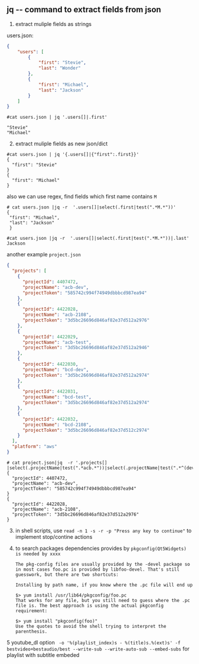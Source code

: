 jq -- command to extract fields from json
---

1. extract muliple fields as strings

users.json:
```json
{
    "users": [
        {
            "first": "Stevie",
            "last": "Wonder"
        },
        {
            "first": "Michael",
            "last": "Jackson"
        }
    ]
}
```

```shell
#cat users.json | jq '.users[]|.first'

"Stevie"
"Michael"
```


2. extract muliple fields as new json/dict
```shell
#cat users.json | jq '{.users[]|{"first":.first}}'
{
  "first": "Stevie"
}
{
  "first": "Michael"
}
```
 also we can use regex, find fields which first name contains `M`
 ```shell
 # cat users.json |jq -r  '.users[]|select(.first|test(".*M.*"))'
 {
  "first": "Michael",
  "last": "Jackson"
  }

 #cat users.json |jq -r  '.users[]|select(.first|test(".*M.*"))|.last'
 Jackson
 ```
  another example `project.json`
  ```json
  {
    "projects": [
      {
        "projectId": 4407472,
        "projectName": "acb-dev",
        "projectToken": "585742c994f74949dbbbcd987ea94"
      },
      {
        "projectId": 4422028,
        "projectName": "acb-2108",
        "projectToken": "3d5bc26696d846af82e37d512a2976"
      },
      {
        "projectId": 4422029,
        "projectName": "acb-test",
        "projectToken": "3d5bc26696d846af82e37d512a2946"
      },
      {
        "projectId": 4422030,
        "projectName": "bcd-dev",
        "projectToken": "3d5bc26696d846af82e37d512a2974"
      },
      {
        "projectId": 4422031,
        "projectName": "bcd-test",
        "projectToken": "3d5bc26696d846af82e37d512a2974"
      },
      {
        "projectId": 4422032,
        "projectName": "bcd-2108",
        "projectToken": "3d5bc26696d846af82e37d512c2974"
      }
    ],
    "platform": "aws"
  }
  ```
  ```shell
  # cat project.json|jq  -r '.projects[] |select(.projectName|test(".*acb.*"))|select(.projectName|test(".*^(dev|2108)$"))'
  {
    "projectId": 4407472,
    "projectName": "acb-dev",
    "projectToken": "585742c994f74949dbbbcd987ea94"
  }
  {
    "projectId": 4422028,
    "projectName": "acb-2108",
    "projectToken": "3d5bc26696d846af82e37d512a2976"
  }
  ```

3. in shell scripts, use `read -n 1 -s -r -p "Press any key to continue"` to implement stop/contine actions

4. to search packages dependencies provides by `pkgconfig(Qt5Widgets) is needed by xxxx`
    ```
    The pkg-config files are usually provided by the -devel package so in most cases foo.pc is provided by libfoo-devel. That's still guesswork, but there are two shortcuts:

    Installing by path name, if you know where the .pc file will end up

    $> yum install /usr/lib64/pkgconfig/foo.pc
    That works for any file, but you still need to guess where the .pc file is. The best approach is using the actual pkgconfig requirement:

    $> yum install "pkgconfig(foo)"
    Use the quotes to avoid the shell trying to interpret the parenthesis.
    ```
5 youtube_dl option ` -o '%(playlist_index)s - %(title)s.%(ext)s' -f bestvideo+bestaudio/best --write-sub --write-auto-sub --embed-subs` for playlist with subtitle embeded
